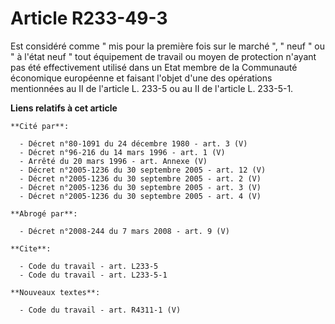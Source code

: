 # Article R233-49-3

Est considéré comme " mis pour la première fois sur le marché ", " neuf " ou " à l'état neuf "   tout équipement de travail
ou moyen de protection n'ayant pas été effectivement utilisé dans un Etat membre de la Communauté économique européenne et
faisant l'objet d'une des opérations mentionnées au II de l'article L. 233-5 ou au II de l'article L. 233-5-1.

**Liens relatifs à cet article**

	**Cité par**:

	  - Décret n°80-1091 du 24 décembre 1980 - art. 3 (V)
	  - Décret n°96-216 du 14 mars 1996 - art. 1 (V)
	  - Arrêté du 20 mars 1996 - art. Annexe (V)
	  - Décret n°2005-1236 du 30 septembre 2005 - art. 12 (V)
	  - Décret n°2005-1236 du 30 septembre 2005 - art. 2 (V)
	  - Décret n°2005-1236 du 30 septembre 2005 - art. 3 (V)
	  - Décret n°2005-1236 du 30 septembre 2005 - art. 4 (V)

	**Abrogé par**:

	  - Décret n°2008-244 du 7 mars 2008 - art. 9 (V)

	**Cite**:

	  - Code du travail - art. L233-5
	  - Code du travail - art. L233-5-1

	**Nouveaux textes**:

	  - Code du travail - art. R4311-1 (V)
